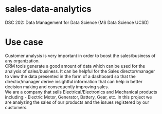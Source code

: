 # sales-data-analytics
DSC 202: Data Management for Data Science (MS Data Science UCSD)

# Use case 
Customer analysis is very important in order to boost the sales/business of any organization. \
CRM tools generate a good amount of data which can be used for the analysis of sales/business. It can be helpful for the Sales director/manager to view the data presented in the form of a dashboard so that the director/manager derive insightful information that can help in better decision making and consequently improving sales. \
We are a company that sells Electrical/Electronics and Mechanical products including - Electric Motor, Generator, Battery, Gear, etc.
In this project we are analyzing the sales of our products and the issues registered by our customers. 



